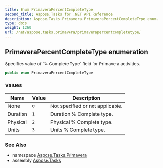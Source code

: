 ```yaml
---
title: Enum PrimaveraPercentCompleteType
second_title: Aspose.Tasks for .NET API Reference
description: Aspose.Tasks.Primavera.PrimaveraPercentCompleteType enum. Specifies value of  Complete Type field for Primavera activities
type: docs
weight: 1260
url: /net/aspose.tasks.primavera/primaverapercentcompletetype/
---
```

## PrimaveraPercentCompleteType enumeration

Specifies value of '% Complete Type' field for Primavera activities.

```csharp
public enum PrimaveraPercentCompleteType
```

### Values

| Name | Value | Description |
| --- | --- | --- |
| None | `0` | Not specified or not applicable. |
| Duration | `1` | Duration % Complete type. |
| Physical | `2` | Physical % Complete type. |
| Units | `3` | Units % Complete type. |

### See Also

* namespace [Aspose.Tasks.Primavera](../../aspose.tasks.primavera/)
* assembly [Aspose.Tasks](../../)


